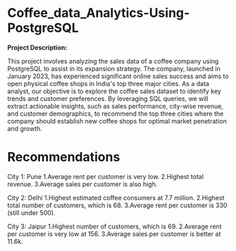 # Coffee_data_Analytics-Using-PostgreSQL

**Project Description:**

This project involves analyzing the sales data of a coffee company using PostgreSQL to assist in its expansion strategy. The company, launched in January 2023, has experienced significant online sales success and aims to open physical coffee shops in India's top three major cities. As a data analyst, our objective is to explore the coffee sales dataset to identify key trends and customer preferences. By leveraging SQL queries, we will extract actionable insights, such as sales performance, city-wise revenue, and customer demographics, to recommend the top three cities where the company should establish new coffee shops for optimal market penetration and growth.

# **Recommendations**

City 1: Pune
1.Average rent per customer is very low.
2.Highest total revenue.
3.Average sales per customer is also high.

City 2: Delhi
1.Highest estimated coffee consumers at 7.7 million.
2.Highest total number of customers, which is 68.
3.Average rent per customer is 330 (still under 500).

City 3: Jaipur
1.Highest number of customers, which is 69.
2.Average rent per customer is very low at 156.
3.Average sales per customer is better at 11.6k.
